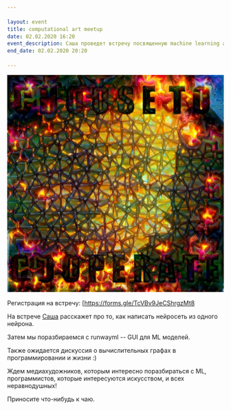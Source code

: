```yaml
---

layout: event
title: computational art meetup
date: 02.02.2020 16:20
event_description: Саша проведет встречу посвященную machine learning art. 
end_date: 02.02.2020 20:20

---
```

![come and see](../img/mlart_meetup_promo.jpg "promo")

Регистрация на встречу: [https://forms.gle/TcVBv9JeCShrgzMt8

На встрече [Саша](https://t.me/tripwire) расскажет про то, как написать нейросеть из одного нейрона.

Затем мы поразбираемся с runwayml -- GUI для ML моделей.

Также ожидается дискуссия о вычислительных графах в программировании и жизни :)

Ждем медиахудожников, которым интересно поразбираться с ML, программистов, которые интересуются искусством, и всех неравнодушных!

Приносите что-нибудь к чаю.

